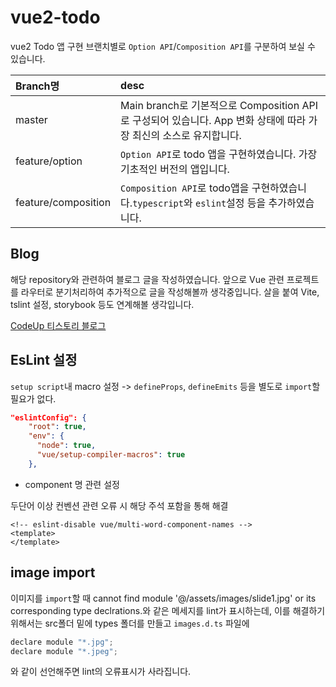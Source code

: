 # vue2-todo
vue2 Todo 앱 구현
브랜치별로 `Option API`/`Composition API`를 구분하여 보실 수 있습니다.

|Branch명|desc|
|:---|:---|
|master|Main branch로 기본적으로 Composition API로 구성되어 있습니다. App 변화 상태에 따라 가장 최신의 소스로 유지합니다.|
|feature/option|`Option API`로 todo 앱을 구현하였습니다. 가장 기초적인 버전의 앱입니다.|
|feature/composition|`Composition API`로 todo앱을 구현하였습니다.`typescript`와 `eslint`설정 등을 추가하였습니다.|

## Blog
해당 repository와 관련하여 블로그 글을 작성하였습니다. 앞으로 Vue 관련 프로젝트를 라우터로 분기처리하여 추가적으로 글을 작성해볼까 생각중입니다.
살을 붙여 Vite, tslint 설정, storybook 등도 연계해볼 생각입니다.

[CodeUp 티스토리 블로그](https://codeup-eugene.tistory.com/2)

## EsLint 설정
`setup script`내 macro 설정 -> `defineProps`, `defineEmits` 등을 별도로 `import`할 필요가 없다.
``` json
"eslintConfig": {
    "root": true,
    "env": {
      "node": true,
      "vue/setup-compiler-macros": true
    },
```

- component 명 관련 설정

두단어 이상 컨벤션 관련 오류 시 해당 주석 포함을 통해 해결

``` vue
<!-- eslint-disable vue/multi-word-component-names -->
<template>
</template>
```

## image import
이미지를 `import`할 때 cannot find module '@/assets/images/slide1.jpg' or its corresponding type declrations.와 같은 메세지를 lint가 표시하는데, 이를 해결하기 위해서는 src폴더 밑에 types 폴더를 만들고 `images.d.ts` 파일에

``` javascript
declare module "*.jpg";
declare module "*.jpeg";
```
와 같이 선언해주면 lint의 오류표시가 사라집니다.